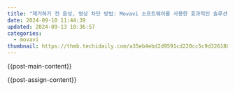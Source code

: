 ```yaml
---
title: "제거하기 전 음성, 영상 차단 방법: Movavi 소프트웨어를 사용한 효과적인 솔루션"
date: 2024-09-10 11:44:39
updated: 2024-09-13 10:36:57
categories:
  - movavi
thumbnail: https://thmb.techidaily.com/a35eb4ebd2d9591cd220cc5c9d326188c8f27a10a8e1c9286a38dd70c0d6db4f.jpg
---
```


{{post-main-content}}

<ins class="adsbygoogle"
     style="display:block"
     data-ad-format="autorelaxed"
     data-ad-client="ca-pub-7571918770474297"
     data-ad-slot="1223367746"></ins>

{{post-assign-content}}

<ins class="adsbygoogle"
     style="display:block"
     data-ad-client="ca-pub-7571918770474297"
     data-ad-slot="8358498916"
     data-ad-format="auto"
     data-full-width-responsive="true"></ins>
